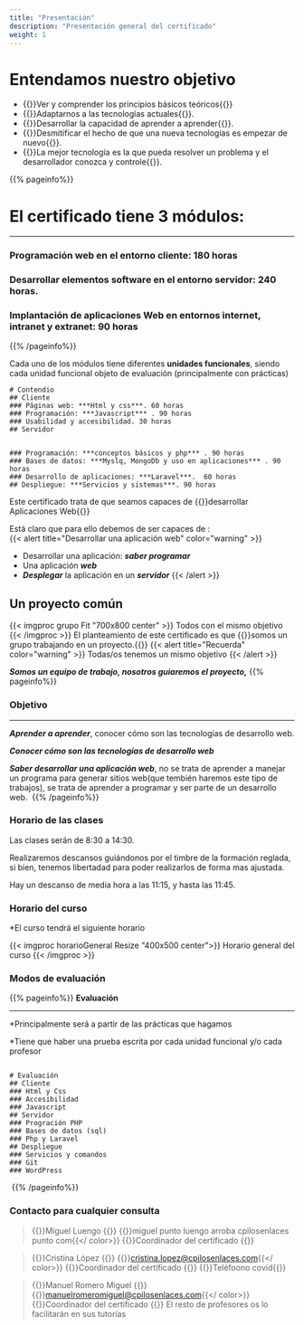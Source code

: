 ```yaml
---
title: "Presentación"
description: "Presentación general del certificado"
weight: 1 
---
```

# Entendamos nuestro objetivo

* {{<color color="text-primary">}}Ver y comprender los principios básicos teóricos{{</color>}}
* {{<color color="text-success">}}Adaptarnos a las tecnologías actuales{{</color>}}.
* {{<color color="text-primary">}}Desarrollar la capacidad de aprender a aprender{{</color>}}.
* {{<color color="text-success">}}Desmitificar el hecho de que una nueva tecnologías es empezar de nuevo{{</color>}}.
* {{<color color="text-primary">}}La mejor tecnología es la que pueda resolver un problema y el desarrollador conozca y controle{{</color>}}.

 

{{% pageinfo%}}
 # El certificado tiene 3 módulos:
-----
 ### Programación web en el entorno cliente: 180 horas
 ### Desarrollar elementos software en el entorno servidor: 240 horas.
 ### Implantación de aplicaciones Web en entornos internet, intranet y extranet: 90 horas
{{% /pageinfo%}}

Cada uno de los módulos tiene diferentes **unidades funcionales**, siendo cada unidad funcional objeto de evaluación (principalmente con prácticas)
```markmap
# Contendio
## Cliente
### Páginas web: ***Html y css***. 60 horas
### Programación: ***Javascript*** . 90 horas
### Usabilidad y accesibilidad. 30 horas
## Servidor


### Programación: ***conceptos básicos y php*** . 90 horas
### Bases de datos: ***Myslq, MongoDb y uso en aplicaciones*** . 90 horas
### Desarrollo de aplicaciones: ***Laravel***.  60 horas
## Despliegue: ***Servicios y sistemas***. 90 horas
```

Este certificado trata de que seamos capaces de {{<color color="text-white bg-success">}}desarrollar Aplicaciones Web{{</color>}}

Está claro que para ello debemos de ser capaces de :  
{{< alert title="Desarrollar una aplicación web" color="warning" >}}
* Desarrollar una aplicación: ***saber programar***
* Una aplicación ***web***
* ***Desplegar*** la aplicación en un ***servidor***
{{< /alert >}}

## Un proyecto común

[comment]: <> (<a href='https://www.freepik.es/fotos/negocios'>Foto de Negocios creado por senivpetro - www.freepik.es</a>)

{{< imgproc grupo Fit "700x800 center" >}}
Todos con el mismo objetivo
{{< /imgproc >}}
El planteamiento de este certificado es que {{<color>}}somos un grupo trabajando en un proyecto.{{</color>}}
{{< alert title="Recuerda" color="warning" >}}
 Todas/os tenemos un mismo objetivo 
{{< /alert >}}

***Somos un equipo de trabajo, nosotros guiaremos el proyecto,***
{{% pageinfo%}}
### Objetivo 
 ***
***Aprender a aprender***, conocer cómo son las tecnologías de desarrollo web.

***Conocer cómo son las tecnologías de desarrollo web***

***Saber desarrollar una aplicación web***, no se trata de aprender a manejar un programa para generar sitios web(que tembién haremos este tipo de trabajos), se trata de aprender a programar y ser parte de un desarrollo web.
 ![]()
{{% /pageinfo%}}
### Horario de las clases
Las clases serán de 8:30 a 14:30.

Realizaremos descansos guiándonos por  el timbre de la formación reglada, si bien, tenemos libertadad para poder realizarlos de forma mas ajustada.

Hay un descanso de media hora a las 11:15, y hasta las 11:45.

### Horario del curso
*El curso tendrá el siguiente horario

{{< imgproc horarioGeneral Resize "400x500 center">}}
Horario general del curso
{{< /imgproc >}}

### Modos de evaluación
{{% pageinfo%}}
 **Evaluación**
 ***
*Principalmente será a partir de las prácticas que hagamos

*Tiene que haber una prueba escrita por cada unidad funcional y/o cada profesor
```markmap

# Evaluación
## Cliente
### Html y Css 
### Accesibilidad
### Javascript
## Servidor
### Progración PHP
### Bases de datos (sql)
### Php y Laravel
## Despliegue 
### Servicios y comandos
### Git
### WordPress
```

 ![]()
{{% /pageinfo%}}

### Contacto para cualquier consulta

> {{<color>}}Miguel Luengo {{</color>}} 
  {{<color color="text-success">}}miguel punto luengo arroba  cpilosenlaces punto com{{</ color>}} {{<color color="text-alert">}}Coordinador del certificado {{</color>}}

> {{<color>}}Cristina López {{</color>}}
{{<color color="text-success">}}cristina.lopez@cpilosenlaces.com{{</ color>}} {{<color color="text-alert">}}Coordinador del certificado {{</color>}}
{{<color>}}Teléfoono covid{{</color>}}

> {{<color>}}Manuel Romero Miguel {{</color>}} 
  {{<color color="text-success">}}manuelromeromiguel@cpilosenlaces.com{{</ color>}} {{<color color="text-alert">}}Coordinador del certificado {{</color>}}
El resto de profesores os lo facilitarán en sus tutorías



